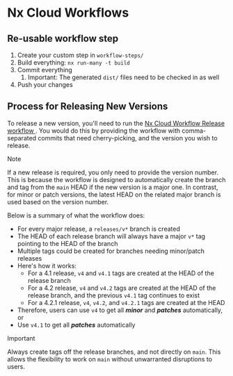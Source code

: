 # Nx Cloud Workflows

## Re-usable workflow step

1. Create your custom step in `workflow-steps/`
2. Build everything: `nx run-many -t build`
3. Commit everything
   1. Important: The generated `dist/` files need to be checked in as well
4. Push your changes

## Process for Releasing New Versions

To release a new version, you'll need to run the [ Nx Cloud Workflow Release workflow ](https://github.com/nrwl/nx-cloud-workflows/actions/workflows/nx-cloud-workflow-release.yml). You would do this by providing the workflow with comma-separated commits that need cherry-picking, and the version you wish to release.

> [!NOTE]
> If a new release is required, you only need to provide the version number. This is because the workflow is designed to automatically create the branch and tag from the `main` HEAD if the new version is a major one. In contrast, for minor or patch versions, the latest HEAD on the related major branch is used based on the version number.

Below is a summary of what the workflow does:

- For every major release, a `releases/v*` branch is created
- The HEAD of each release branch will always have a major `v*` tag pointing to the HEAD of the branch
- Multiple tags could be created for branches needing minor/patch releases
- Here's how it works:
  - For a 4.1 release, `v4` and `v4.1` tags are created at the HEAD of the release branch
  - For a 4.2 release, `v4` and `v4.2` tags are created at the HEAD of the release branch, and the previous `v4.1` tag continues to exist
  - For a 4.2.1 release, `v4`, `v4.2`, and `v4.2.1` tags are created at the HEAD
- Therefore, users can use `v4` to get all **_minor_** and **_patches_** automatically, or
- Use `v4.1` to get all **_patches_** automatically

> [!IMPORTANT]
> Always create tags off the release branches, and not directly on `main`. This allows the flexibility to work on `main` without unwarranted disruptions to users.
